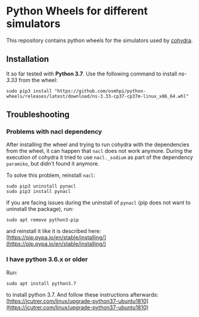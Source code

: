 # Python Wheels for different simulators

This repository contains python wheels for the simulators used by [cohydra](https://github.com/osmhpi/cohydra).

## Installation

It so far tested with **Python 3.7**.
Use the following command to install *ns-3.33* from the wheel:

```
sudo pip3 install "https://github.com/osmhpi/python-wheels/releases/latest/download/ns-3.33-cp37-cp37m-linux_x86_64.whl"
```

## Troubleshooting

### Problems with nacl dependency
After installing the wheel and trying to run cohydra with the dependencies from the wheel, it can happen that `nacl` does not work anymore.
During the execution of cohydra it tried to use `nacl._sodium` as part of the dependency `paramiko`, but didn't found it anymore.

To solve this problem, reinstall `nacl`:

```
sudo pip3 uninstall pynacl
sudo pip3 install pynacl
```

If you are facing issues during the uninstall of `pynacl` (pip does not want to uninstall the package), run:

```
sudo apt remove python3-pip
```

and reinstall it like it is described here: [https://pip.pypa.io/en/stable/installing/](https://pip.pypa.io/en/stable/installing/)

### I have python 3.6.x or older

Run:

```
sudo apt install python3.7
```

to install python 3.7.
And follow these instructions afterwards: [https://jcutrer.com/linux/upgrade-python37-ubuntu1810](https://jcutrer.com/linux/upgrade-python37-ubuntu1810)
